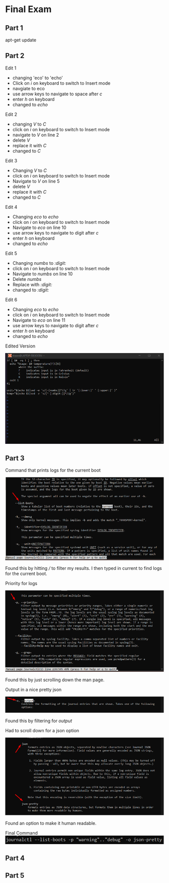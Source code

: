 # Final Exam

## Part 1 
apt-get update


## Part 2
Edit 1
- changing 'eco' to 'echo'
- Click on *i* on keyboard to switch to Insert mode 
- navgiate to eco
- use arrow keys to navigate to space after *c*
- enter *h* on keyboard
- changed to *echo*

Edit 2
- changing *V* to *C*
- click on *i* on keyboard to switch to Insert mode
- navigate to *V* on line 2
- delete *V* 
- replace it with *C*
- changed to *C*

Edit 3
- Changing *V* to *C*
- click on *i* on keyboard to switch to Insert mode
- Navigate to *V* on line 5
- delete *V*
- replace it with *C*
- changed to *C*

Edit 4
- Changing *eco* to *echo*
- click on *i* on keyboard to switch to Insert mode
- Navigate to *eco* on line 10 
- use arrow keys to navigate to digit after *c*
- enter *h* on keyboard
- changed to *echo*

Edit 5
- Changing *numbs* to *:digit:*
- click on *i* on keyboard to switch to Insert mode
- Navigate to *numbs* on line 10
- Delete *numbs*
- Replace with *:digit:*
- changed to *:digit:*

Edit 6 
- Changing *eco* to *echo*
- click on *i* on keyboard to switch to Insert mode
- Navigate to *eco* on line 11
- use arrow keys to navigate to digit after *c*
- enter *h* on keyboard
- changed to *echo*

Edited Version

![](/images/part2.png)


## Part 3
Command that prints logs for the current boot 

![](/images/part3a.png)

Found this by hitting */* to filter my results. I then typed in current to find logs for the current boot. 

Priority for logs

![](/images/part3b.png)

Found this by just scrolling down the man page. 

Output in a nice pretty json

![](/images/part3c.png)

Found this by filtering for *output*

Had to scroll down for a json option

![](/images/part3d.png)

Found an option to make it human readable. 

Final Command
![](/images/part3e.png)


## Part 4

## Part 5
